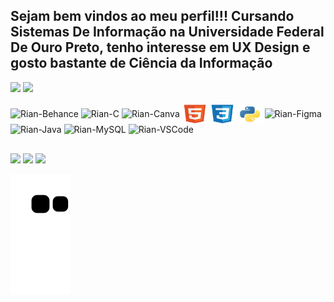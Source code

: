 ## Sejam bem vindos ao meu perfil!!! Cursando Sistemas De Informação na Universidade Federal De Ouro Preto, tenho interesse em UX Design e gosto bastante de Ciência da Informação
  <img height="180em" src="https://github-readme-stats.vercel.app/api?username=riguedes&show_icons=true&theme=darcula&include_all_commits=true&count_private=true"/>
  <img height="180em" src="https://github-readme-stats.vercel.app/api/top-langs/?username=riguedes&layout=compact&langs_count=7&theme=darcula"/>
</div>
<div style="display: inline_block"><br>
  <img align="center" alt="Rian-Behance" height="50" width="60" src="https://cdn.jsdelivr.net/gh/devicons/devicon/icons/behance/behance-original-wordmark.svg" >       
  <img align="center" alt="Rian-C" height="30" width="40" src="https://cdn.jsdelivr.net/gh/devicons/devicon/icons/c/c-original.svg" />          
  <img align="center" alt="Rian-Canva" height="30" width="40" src="https://cdn.jsdelivr.net/gh/devicons/devicon/icons/canva/canva-original.svg" />
  <img align="center" alt="Rian-HTML" height="30" width="40" src="https://raw.githubusercontent.com/devicons/devicon/master/icons/html5/html5-original.svg">
  <img align="center" alt="Rian-CSS" height="30" width="40" src="https://raw.githubusercontent.com/devicons/devicon/master/icons/css3/css3-original.svg">
  <img align="center" alt="Rian-Python" height="30" width="40" src="https://raw.githubusercontent.com/devicons/devicon/master/icons/python/python-original.svg">
  <img align="center" alt="Rian-Figma" height="30" width="40" src="https://cdn.jsdelivr.net/gh/devicons/devicon/icons/figma/figma-original.svg" />
  <img align="center" alt="Rian-Java" height="40" width="50" src="https://cdn.jsdelivr.net/gh/devicons/devicon/icons/java/java-original-wordmark.svg" />  
  <img align="center" alt="Rian-MySQL" height="50" width="60" src="https://cdn.jsdelivr.net/gh/devicons/devicon/icons/mysql/mysql-original-wordmark.svg" />
  <img align="center" alt="Rian-VSCode" height="30" width="40" src="https://cdn.jsdelivr.net/gh/devicons/devicon/icons/vscode/vscode-original.svg" />
          
          
</div>
  
  ##
 
<div> 
  <a href="https://instagram.com/riguedes" target="_blank"><img src="https://img.shields.io/badge/-Instagram-%23E4405F?style=for-the-badge&logo=instagram&logoColor=white" target="_blank"></a>
  <a href = "mailto:ryannguedes1709@gmail.com"><img src="https://img.shields.io/badge/-Gmail-%23333?style=for-the-badge&logo=gmail&logoColor=white" target="_blank"></a>
  <a href="https://www.linkedin.com/in/rian-lucas-dias-guedes" target="_blank"><img src="https://img.shields.io/badge/-LinkedIn-%230077B5?style=for-the-badge&logo=linkedin&logoColor=white" target="_blank"></a> 
 
  ![Snake animation](https://github.com/rafaballerini/rafaballerini/blob/output/github-contribution-grid-snake.svg)
 
</div>

